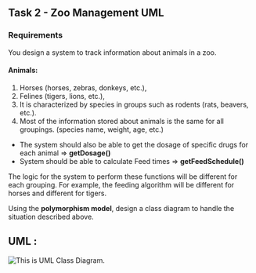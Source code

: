 ## Task 2 - Zoo Management UML
### Requirements
You design a system to track information about animals in a zoo.
#### Animals: 
1. Horses (horses, zebras, donkeys, etc.),
1. Felines (tigers, lions, etc.),
1. It is characterized by species in groups such as rodents (rats, beavers, etc.).
1. Most of the information stored about animals is the same for all groupings. (species name, weight, age, etc.)

- The system should also be able to get the dosage of specific drugs for each animal => **getDosage()**
- System should be able to calculate Feed times => **getFeedSchedule()**

The logic for the system to perform these functions will be different for each grouping. For example, the feeding algorithm will be different for horses and different for tigers.

Using the **polymorphism model**, design a class diagram to handle the situation described above.

## UML :

![This is UML Class Diagram.](https://beeimg.com/images/z59996544921.png "This is UML Class Diagram.")